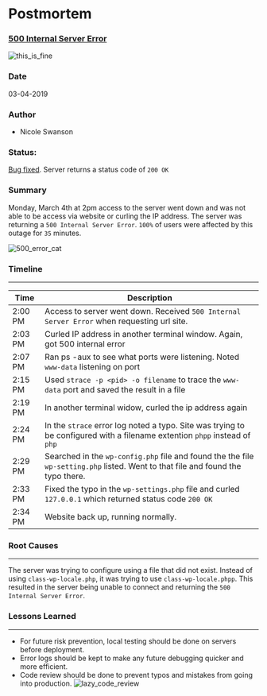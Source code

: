 # Postmortem
### [500 Internal Server Error](https://github.com/thenicopixie/holberton-system_engineering-devops/tree/master/0x17-web_stack_debugging_3)
![this_is_fine](https://www.dailydot.com/wp-content/uploads/6f2/bb/20130109-1022x512.png)

### Date
03-04-2019

### Author
- Nicole Swanson

### Status:
[Bug fixed](https://github.com/thenicopixie/holberton-system_engineering-devops/tree/master/0x17-web_stack_debugging_3). Server returns a status code of `200 OK`

### Summary
Monday, March 4th at 2pm access to the server went down and was not able to be access via website or curling the IP address. The server was returning a `500 Internal Server Error`. `100%` of users were affected by this outage for `35` minutes.

![500_error_cat](https://i.chzbgr.com/full/1999218944/h369E3AB7/)

### Timeline
---
Time | Description
-----|-------------
2:00 PM | Access to server went down. Received `500 Internal Server Error` when requesting url site.
2:03 PM | Curled IP address in another terminal window. Again, got 500 internal error
2:07 PM | Ran ps -aux to see what ports were listening. Noted `www-data` listening on port
2:15 PM | Used `strace -p <pid> -o filename` to trace the `www-data` port and saved the result in a file
2:19 PM | In another terminal widow, curled the ip address again
2:24 PM | In the `strace` error log noted a typo. Site was trying to be configured with a filename extention `phpp` instead of `php`
2:29 PM | Searched in the `wp-config.php` file and found the the file `wp-setting.php` listed. Went to that file and found the typo there.
2:33 PM | Fixed the typo in the `wp-settings.php` file and curled `127.0.0.1` which returned status code `200 OK`
2:34 PM | Website back up, running normally.


### Root Causes
---
The server was trying to configure using a file that did not exist. Instead of using `class-wp-locale.php`, it was trying to use `class-wp-locale.phpp`. This resulted in the server being unable to connect and returning the `500 Internal Server Error`.

### Lessons Learned
---
- For future risk prevention, local testing should be done on servers before deployment.
- Error logs should be kept to make any future debugging quicker and more efficient.
- Code review should be done to prevent typos and mistakes from going into production.
![lazy_code_review](https://image.slidesharecdn.com/webexpo-160923210924/95/how-to-successfully-grow-a-code-review-culture-61-638.jpg?cb=1476167539)
